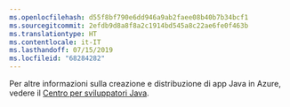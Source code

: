 ```yaml
---
ms.openlocfilehash: d55f8bf790e6dd946a9ab2faee08b40b7b34bcf1
ms.sourcegitcommit: 2efdb9d8a8f8a2c1914bd545a8c22ae6fe0f463b
ms.translationtype: HT
ms.contentlocale: it-IT
ms.lasthandoff: 07/15/2019
ms.locfileid: "68284282"
---
```

Per altre informazioni sulla creazione e distribuzione di app Java in Azure, vedere il [Centro per sviluppatori Java](https://docs.microsoft.com/java/api).